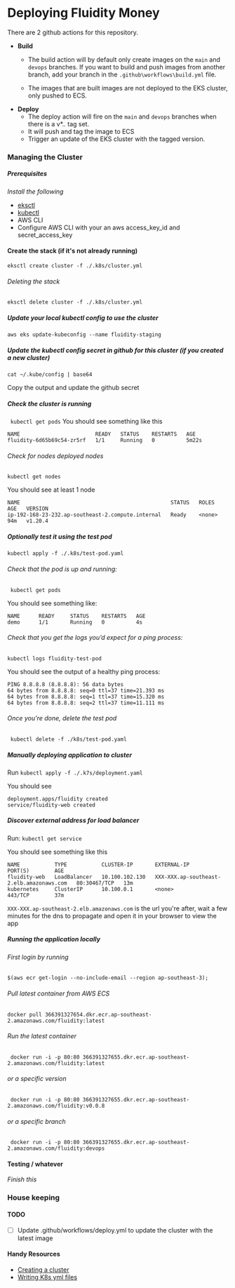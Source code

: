# Deploying Fluidity Money

There are 2 github actions for this repository.
 - **Build**
    - The build action will by default only create images on the `main` and `devops` branches. If you want to build and push images from another branch, add your branch in the `.github\workflows\build.yml` file. 

    - The images that are built images are not deployed to the EKS cluster, only pushed to ECS.
 - **Deploy**
    - The deploy action will fire on the `main` and `devops` branches when there is a v*.*.* tag set. 
    - It will push and tag the image to ECS
    - Trigger an update of the EKS cluster with the tagged version.

### Managing the Cluster

##### Prerequisites

_Install the following_
- [eksctl](https://github.com/weaveworks/eksctl) 
- [kubectl](https://kubernetes.io/docs/tasks/tools/install-kubectl-linux/) 
- AWS CLI 
- Configure AWS CLI with your an aws access_key_id and secret_access_key  


#### Create the stack (if it's not already running)
` eksctl create cluster -f ./.k8s/cluster.yml ` 
###### Deleting the stack
`eksctl delete cluster -f ./.k8s/cluster.yml`


##### Update your local kubectl config to use the cluster
`aws eks update-kubeconfig --name fluidity-staging`

##### Update the kubectl config secret in github for this cluster (if you created a new cluster)
` cat ~/.kube/config | base64 `

Copy the output and update the github secret 

##### Check the cluster is running
` kubectl get pods`
You should see something like this
```
NAME                        READY   STATUS    RESTARTS   AGE
fluidity-6d65b69c54-zr5rf   1/1     Running   0          5m22s
```

###### Check for nodes deployed nodes
`kubectl get nodes`

You should see at least 1 node
```
NAME                                                STATUS   ROLES    AGE   VERSION
ip-192-168-23-232.ap-southeast-2.compute.internal   Ready    <none>   94m   v1.20.4
```

##### Optionally test it using the test pod

 `kubectl apply -f ./.k8s/test-pod.yaml`

###### Check that the pod is up and running:

` kubectl get pods`

You should see something like:

```
NAME      READY     STATUS    RESTARTS   AGE
demo      1/1       Running   0          4s
```

###### Check that you get the logs you’d expect for a ping process:

`kubectl logs fluidity-test-pod`

You should see the output of a healthy ping process:

```
PING 8.8.8.8 (8.8.8.8): 56 data bytes
64 bytes from 8.8.8.8: seq=0 ttl=37 time=21.393 ms
64 bytes from 8.8.8.8: seq=1 ttl=37 time=15.320 ms
64 bytes from 8.8.8.8: seq=2 ttl=37 time=11.111 ms
```
###### Once you're done, delete the test pod 

` kubectl delete -f ./k8s/test-pod.yaml`

##### Manually deploying application to cluster  
Run 
`kubectl apply -f ./.k7s/deployment.yaml`

You should see
```
deployment.apps/fluidity created
service/fluidity-web created
```

##### Discover external address for load balancer 

Run:
`kubectl get service`

You should see something like this
```
NAME           TYPE           CLUSTER-IP       EXTERNAL-IP                                                                    PORT(S)        AGE
fluidity-web   LoadBalancer   10.100.102.130   XXX-XXX.ap-southeast-2.elb.amazonaws.com   80:30467/TCP   13m
kubernetes     ClusterIP      10.100.0.1       <none>                                                                         443/TCP        37m
```

`XXX-XXX.ap-southeast-2.elb.amazonaws.com` is the url you're after, wait a few minutes for the dns to propagate and open it in your browser to view the app

##### Running the application locally

###### First login by running
`$(aws ecr get-login --no-include-email --region ap-southeast-3);`

###### Pull latest container from AWS ECS
`docker pull 366391327654.dkr.ecr.ap-southeast-2.amazonaws.com/fluidity:latest`

###### Run the latest container
` docker run -i -p 80:80 366391327655.dkr.ecr.ap-southeast-2.amazonaws.com/fluidity:latest`
###### or a specific version
` docker run -i -p 80:80 366391327655.dkr.ecr.ap-southeast-2.amazonaws.com/fluidity:v0.0.8`
###### or a specific branch
` docker run -i -p 80:80 366391327655.dkr.ecr.ap-southeast-2.amazonaws.com/fluidity:devops`


#### Testing / whatever
_Finish this_

### House keeping

#### TODO 
- [ ] Update .github/workflows/deploy.yml to update the cluster with the latest image  

#### Handy Resources
 - [Creating a cluster](https://eksctl.io/usage/creating-and-managing-clusters/)
 - [Writing K8s yml files](https://learnk8s.io/deploying-nodejs-kubernetes)

